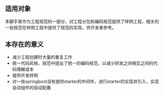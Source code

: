 ## 适用对象

本脚手架作为工程规范的一部分，对工程分包和编码规范提供了样例工程，相关的一些规范在样例工程中提供了规范的实现，供开发者参考。


## 本存在的意义

- 减少工程创建时大量的重复工作
- 统一代码风格，规范中提出了统一的编码规范，以减少研发之间相互之间的代码理解成本
- 提供开发样例
- 对一些springboot没有提供starter的中间件，进行starter的实现并引入，实现自动组件的自动配置

